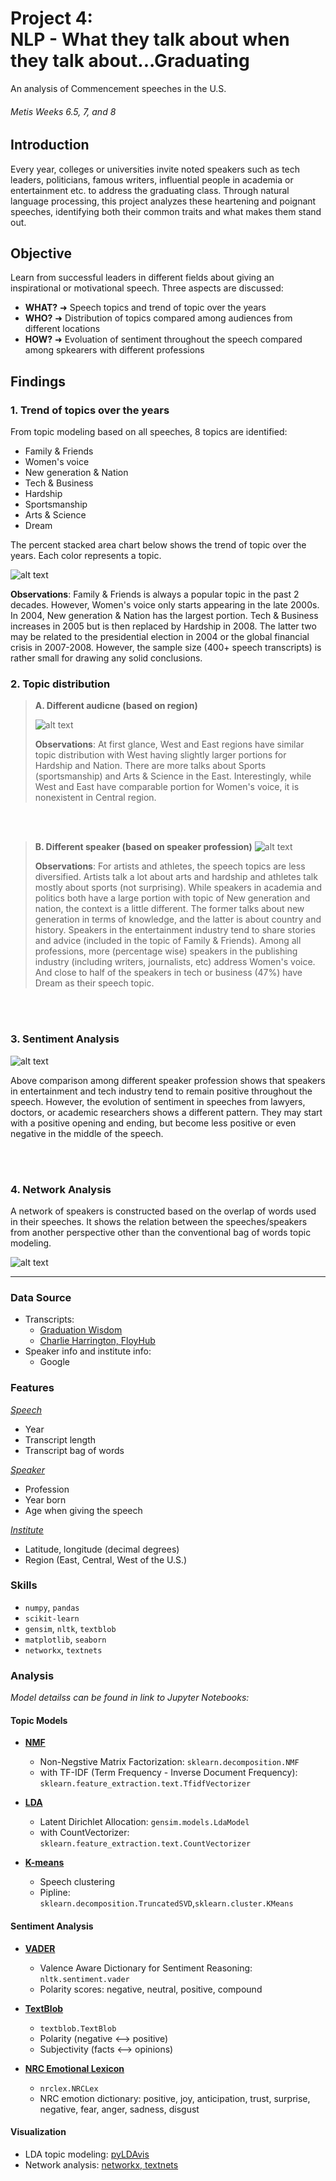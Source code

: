 # Project 4: <br/> NLP - What they talk about when they talk about...Graduating
An analysis of Commencement speeches in the U.S.


###### Metis Weeks 6.5, 7, and 8

## Introduction

Every year, colleges or universities invite noted speakers such as tech leaders, politicians, famous writers, influential people in academia or entertainment etc. to address the graduating class. Through natural language processing, this project analyzes these heartening and poignant speeches, identifying both their common traits and what makes them stand out.

## Objective

Learn from successful leaders in different fields about giving an inspirational or motivational speech. Three aspects are discussed:
* **WHAT?**  ➜ Speech topics and trend of topic over the years
* **WHO?**  ➜ Distribution of topics compared among audiences from different locations
* **HOW?**  ➜ Evoluation of sentiment throughout the speech compared among spkearers with different professions

## Findings

### 1. Trend of topics over the years
From topic modeling based on all speeches, 8 topics are identified:
* Family & Friends
* Women's voice
* New generation & Nation
* Tech & Business
* Hardship
* Sportsmanship
* Arts & Science
* Dream

The percent stacked area chart below shows the trend of topic over the years. Each color represents a topic.

![alt text](https://github.com/katiehuang1221/onl_ds5_project_4/blob/main/img/topic_trend_legend_white.png)

**Observations**: Family & Friends is always a popular topic in the past 2 decades. However, Women's voice only starts appearing in the late 2000s. In 2004, New generation & Nation has the largest portion. Tech & Business increases in 2005 but is then replaced by Hardship in 2008. The latter two may be related to the presidential election in 2004 or the global financial crisis in 2007-2008. However, the sample size (400+ speech transcripts) is rather small for drawing any solid conclusions.



### 2. Topic distribution

> **A. Different audicne (based on region)**
> 
> ![alt text](https://github.com/katiehuang1221/onl_ds5_project_4/blob/main/img/topic_region_perc.png)
>
> **Observations**: At first glance, West and East regions have similar topic distribution with West having slightly larger portions for Hardship and Nation. There are more talks about Sports (sportsmanship) and Arts & Science in the East. Interestingly, while West and East have comparable portion for Women's voice, it is nonexistent in Central region.


  <br/>
  <br/>
  
  
> **B. Different speaker (based on speaker profession)**
> ![alt text](https://github.com/katiehuang1221/onl_ds5_project_4/blob/main/img/topic_profession.png)
> 
> **Observations**: For artists and athletes, the speech topics are less diversified. Artists talk a lot about arts and hardship and athletes talk mostly about sports (not surprising). While speakers in academia and politics both have a large portion with topic of New generation and nation, the context is a little different. The former talks about new generation in terms of knowledge, and the latter is about country and history. Speakers in the entertainment industry tend to share stories and advice (included in the topic of Family & Friends). Among all professions, more (percentage wise) speakers in the publishing industry (including writers, journalists, etc) address Women's voice. And close to half of the speakers in tech or business (47%) have Dream as their speech topic.

  <br/>
  <br/>


### 3. Sentiment Analysis
![alt text](https://github.com/katiehuang1221/onl_ds5_project_4/blob/main/img/sent_profession_1x4.png)

Above comparison among different speaker profession shows that speakers in entertainment and tech industry tend to remain positive throughout the speech. However, the evolution of sentiment in speeches from lawyers, doctors, or academic researchers shows a different pattern. They may start with a positive opening and ending, but become less positive or even negative in the middle of the speech.

  <br/>
  <br/>


### 4. Network Analysis

A network of speakers is constructed based on the overlap of words used in their speeches. It shows the relation between the speeches/speakers from another perspective other than the conventional bag of words topic modeling.

![alt text](https://github.com/katiehuang1221/onl_ds5_project_4/blob/main/img/network.png)




---

### Data Source

 * Transcripts:
   * [Graduation Wisdom](https://www.graduationwisdom.com/archive/archive000.htm)
   * [Charlie Harrington, FloyHub](https://www.floydhub.com/whatrocks/datasets/commencement)
 * Speaker info and institute info:
   * Google


### Features

<ins>*Speech*</ins>
  - Year
  - Transcript length
  - Transcript bag of words

<ins>*Speaker*</ins>
  - Profession
  - Year born
  - Age when giving the speech

<ins>*Institute*</ins>
  - Latitude, longitude (decimal degrees)
  - Region (East, Central, West of the U.S.)
  
  
 


### Skills

 * `numpy`, `pandas`
 * `scikit-learn`
 * `gensim`, `nltk`, `textblob`
 * `matplotlib`, `seaborn`
 * `networkx`, `textnets`


### Analysis
*Model detailss can be found in link to Jupyter Notebooks:*

#### Topic Models

 * **[NMF](https://github.com/katiehuang1221/onl_ds5_project_4/blob/main/notebook/05_topic_modeling_refine.ipynb)** 
    * Non-Negstive Matrix Factorization: `sklearn.decomposition.NMF`
    * with TF-IDF (Term Frequency - Inverse Document Frequency): `sklearn.feature_extraction.text.TfidfVectorizer`
 * **[LDA](https://github.com/katiehuang1221/onl_ds5_project_4/blob/main/notebook/04_topic_modeling_1.ipynb)**
    * Latent Dirichlet Allocation: `gensim.models.LdaModel`
    * with CountVectorizer: `sklearn.feature_extraction.text.CountVectorizer`

 * **[K-means](https://github.com/katiehuang1221/onl_ds5_project_4/blob/main/notebook/04_topic_modeling_2.ipynb)**
    * Speech clustering
    * Pipline: `sklearn.decomposition.TruncatedSVD`,`sklearn.cluster.KMeans`
 

 
#### Sentiment Analysis

 * **[VADER](https://github.com/katiehuang1221/onl_ds5_project_4/blob/main/notebook/07_sentiment_analysis_refine.ipynb)**
    - Valence Aware Dictionary for Sentiment Reasoning: `nltk.sentiment.vader`
    - Polarity scores: negative, neutral, positive, compound
 * **[TextBlob](https://github.com/katiehuang1221/onl_ds5_project_4/blob/main/notebook/07_sentiment_analysis.ipynb)**
    - `textblob.TextBlob`
    - Polarity (negative ⟷ positive)
    - Subjectivity (facts ⟷ opinions)

 * **[NRC Emotional Lexicon](https://github.com/katiehuang1221/onl_ds5_project_4/blob/main/notebook/08_emotion.ipynb)**
    - `nrclex.NRCLex`
    - NRC emotion dictionary: positive, joy, anticipation, trust, surprise, negative, fear, anger, sadness, disgust
    

 
#### Visualization

 * LDA topic modeling: [pyLDAvis](https://github.com/katiehuang1221/onl_ds5_project_4/blob/main/notebook/10_VIZ_topic_pyLDAvis.ipynb)
 * Network analysis: [networkx, textnets](https://github.com/katiehuang1221/onl_ds5_project_4/blob/main/notebook/09_VIZ_speaker_word.ipynb)

